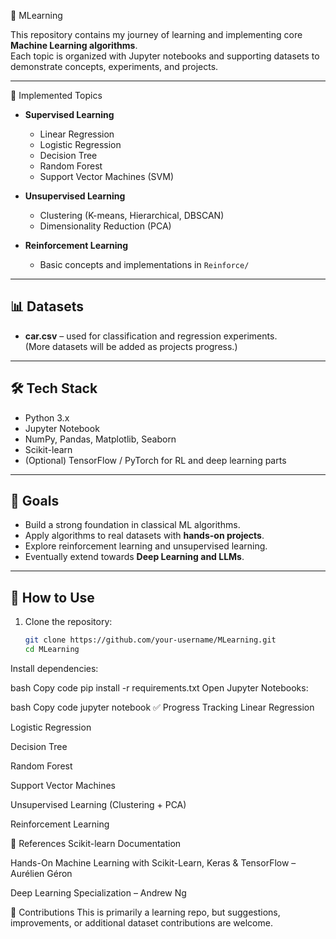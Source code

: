 📘 MLearning

This repository contains my journey of learning and implementing core **Machine Learning algorithms**.  
Each topic is organized with Jupyter notebooks and supporting datasets to demonstrate concepts, experiments, and projects.  

---

🚀 Implemented Topics

- **Supervised Learning**
  - Linear Regression
  - Logistic Regression
  - Decision Tree
  - Random Forest
  - Support Vector Machines (SVM)

- **Unsupervised Learning**
  - Clustering (K-means, Hierarchical, DBSCAN)
  - Dimensionality Reduction (PCA)

- **Reinforcement Learning**
  - Basic concepts and implementations in `Reinforce/`

---

## 📊 Datasets

- **car.csv** – used for classification and regression experiments.  
(More datasets will be added as projects progress.)

---

## 🛠️ Tech Stack

- Python 3.x  
- Jupyter Notebook  
- NumPy, Pandas, Matplotlib, Seaborn  
- Scikit-learn  
- (Optional) TensorFlow / PyTorch for RL and deep learning parts  

---

## 🎯 Goals

- Build a strong foundation in classical ML algorithms.  
- Apply algorithms to real datasets with **hands-on projects**.  
- Explore reinforcement learning and unsupervised learning.  
- Eventually extend towards **Deep Learning and LLMs**.  

---

## 📌 How to Use

1. Clone the repository:
   ```bash
   git clone https://github.com/your-username/MLearning.git
   cd MLearning
Install dependencies:

bash
Copy code
pip install -r requirements.txt
Open Jupyter Notebooks:

bash
Copy code
jupyter notebook
✅ Progress Tracking
 Linear Regression

 Logistic Regression

 Decision Tree

 Random Forest

 Support Vector Machines

 Unsupervised Learning (Clustering + PCA)

 Reinforcement Learning

📖 References
Scikit-learn Documentation

Hands-On Machine Learning with Scikit-Learn, Keras & TensorFlow – Aurélien Géron

Deep Learning Specialization – Andrew Ng

🤝 Contributions
This is primarily a learning repo, but suggestions, improvements, or additional dataset contributions are welcome.

